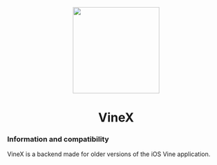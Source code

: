 <div align="center">
   <img src="https://blog.bag-xml.com/amber/static/resources/vine-x-tweak.png" height="200" width="200">
   <h1> VineX <br>
   </h1>
</div>

### Information and compatibility
VineX is a backend made for older versions of the iOS Vine application.
